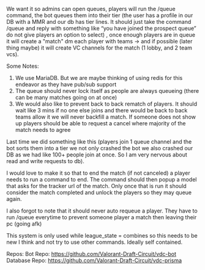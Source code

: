 We want it so admins can open queues, players will run the /queue command, the bot queues them into their tier (the user has a profile in our DB with a MMR and our db has tier lines. It should just take the command /queue and reply with something like “you have joined the prospect queue” do not give players an option to select) , once enough players are in queue it will create a "match" dm each player with teams -> and if possible (later thing maybe) it will create VC channels for the match (1 lobby, and 2 team vcs). 

Some Notes: 
1. We use MariaDB. But we are maybe thinking of using redis for this endeavor as they have pub/sub support 
2. The queue should never lock itself as people are always queueing (there can be many matches going on at once) 
3. We would also like to prevent back to back rematch of players. It should wait like 3 mins if no one else joins and there would be back to back teams allow it we will never backfill a match. If someone does not show up players should be able to request a cancel where majority of the match needs to agree

Last time we did something like this (players join 1 queue channel and the bot sorts them into a tier we not only crashed the bot we also crashed our DB as we had like 100+ people join at once. So I am very nervous about read and write requests to db).

I would love to make it so that to end the match (if not canceled) a player needs to run a command to end. The command should then popup a model that asks for the tracker url of the match. Only once that is run it should consider the match completed and unlock the players so they may queue again. 

I also forgot to note that it should never auto requeue a player. They have to run /queue everytime to prevent someone player a match then leaving their pc (going afk) 

This system is only used while league_state = combines so this needs to be new I think and not try to use other commands. Ideally self contained. 

Repos: 
Bot Repo: https://github.com/Valorant-Draft-Circuit/vdc-bot 
Database Repo: https://github.com/Valorant-Draft-Circuit/vdc-prisma